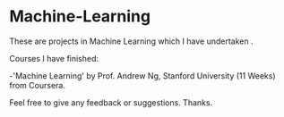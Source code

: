 # Machine-Learning

These are projects in Machine Learning which I have undertaken .

Courses I have finished:

-'Machine Learning' by Prof. Andrew Ng, Stanford University (11 Weeks) from Coursera.

Feel free to give any feedback or suggestions. 
Thanks. 
